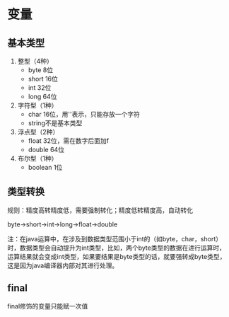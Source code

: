 # 变量 #
## 基本类型 ##
1. 整型（4种）
	- byte	8位
	- short	16位
	- int	32位
	- long	64位
2. 字符型（1种）<Br/>
	- char	16位，用''表示，只能存放一个字符
	- string不是基本类型
3. 浮点型（2种）
	- float 	32位，需在数字后面加f
	- double	64位
4. 布尔型（1种）
	- boolean	1位

## 类型转换 ##
规则：精度高转精度低，需要强制转化；精度低转精度高，自动转化

byte->short->int->long->float->double

注：在java运算中，在涉及到数据类型范围小于int的（如byte，char，short）时，数据类型会自动提升为int类型，比如，两个byte类型的数据在进行运算时，运算结果就会变成int类型，如果要结果是byte类型的话，就要强转成byte类型，这是因为java编译器内部对其进行处理。

## final ##
final修饰的变量只能赋一次值